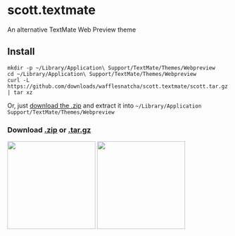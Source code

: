 # scott.textmate

An alternative TextMate Web Preview theme

## Install

	mkdir -p ~/Library/Application\ Support/TextMate/Themes/Webpreview
	cd ~/Library/Application\ Support/TextMate/Themes/Webpreview
	curl -L https://github.com/downloads/wafflesnatcha/scott.textmate/scott.tar.gz | tar xz

Or, just [download the .zip][.zip] and extract it into `~/Library/Application Support/TextMate/Themes/Webpreview`

### Download [.zip][] or [.tar.gz][]

<a href="https://github.com/downloads/wafflesnatcha/scott.textmate/screenshot1.png"><img src="https://github.com/downloads/wafflesnatcha/scott.textmate/screenshot1.png" width="200"></a>
<a href="https://github.com/downloads/wafflesnatcha/scott.textmate/screenshot2.png"><img src="https://github.com/downloads/wafflesnatcha/scott.textmate/screenshot2.png" width="200"></a>

[.zip]: https://github.com/downloads/wafflesnatcha/scott.textmate/scott.zip
[.tar.gz]: https://github.com/downloads/wafflesnatcha/scott.textmate/scott.tar.gz
